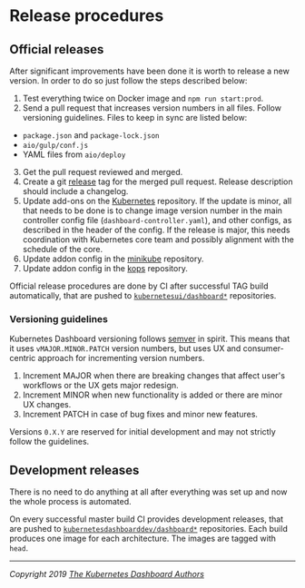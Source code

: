 # Release procedures

## Official releases

After significant improvements have been done it is worth to release a new version. In order to do so just follow the steps described below:

1. Test everything twice on Docker image and `npm run start:prod`.
2. Send a pull request that increases version numbers in all files. Follow versioning guidelines. Files to keep in sync are listed below:
  * `package.json` and `package-lock.json`
  * `aio/gulp/conf.js`
  * YAML files from `aio/deploy`
3. Get the pull request reviewed and merged.
4. Create a git [release](https://github.com/kubernetes/dashboard/releases/) tag for the merged pull request. Release description should include a changelog.
5. Update add-ons on the [Kubernetes](https://github.com/kubernetes/kubernetes/tree/master/cluster/addons/dashboard) repository. If the update is minor, all that needs to be done is to change image version number in the main controller config file (`dashboard-controller.yaml`), and other configs, as described in the header of the config. If the release is major, this needs coordination with Kubernetes core team and possibly alignment with the schedule of the core.
6. Update addon config in the [minikube](https://github.com/kubernetes/minikube/tree/master/deploy/addons) repository.
7. Update addon config in the [kops](https://github.com/kubernetes/kops/tree/master/addons/centaurus-dashboard) repository.

Official release procedures are done by CI after successful TAG build automatically, that are pushed to [`kubernetesui/dashboard*`](https://hub.docker.com/u/kubernetesui) repositories.

### Versioning guidelines

Kubernetes Dashboard versioning follows [semver](http://semver.org/) in spirit. This means that it uses `vMAJOR.MINOR.PATCH` version numbers, but uses UX and consumer-centric approach for incrementing version numbers.

1. Increment MAJOR when there are breaking changes that affect user's workflows or the UX gets major redesign.
2. Increment MINOR when new functionality is added or there are minor UX changes.
3. Increment PATCH in case of bug fixes and minor new features.

Versions `0.X.Y` are reserved for initial development and may not strictly follow the guidelines.

## Development releases

There is no need to do anything at all after everything was set up and now the whole process is automated.

On every successful master build CI provides development releases, that are pushed to [`kubernetesdashboarddev/dashboard*`](https://hub.docker.com/u/kubernetesdashboarddev) repositories. Each build produces one image for each architecture. The images are tagged with `head`.

----
_Copyright 2019 [The Kubernetes Dashboard Authors](https://github.com/kubernetes/dashboard/graphs/contributors)_
